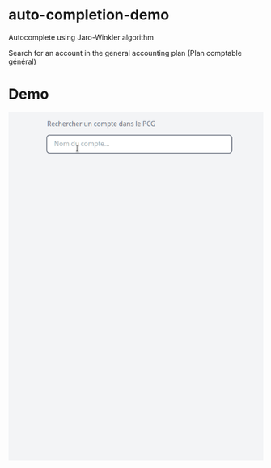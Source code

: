 # auto-completion-demo
Autocomplete using Jaro-Winkler algorithm

Search for an account in the general accounting plan (Plan comptable général)

# Demo
![demo](./demo.gif)

